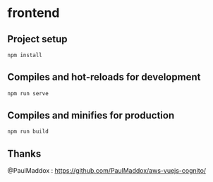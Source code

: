 # frontend

## Project setup

```bash
npm install
```

## Compiles and hot-reloads for development

```bash
npm run serve
```

## Compiles and minifies for production

```bash
npm run build
```

## Thanks

@PaulMaddox : https://github.com/PaulMaddox/aws-vuejs-cognito/
